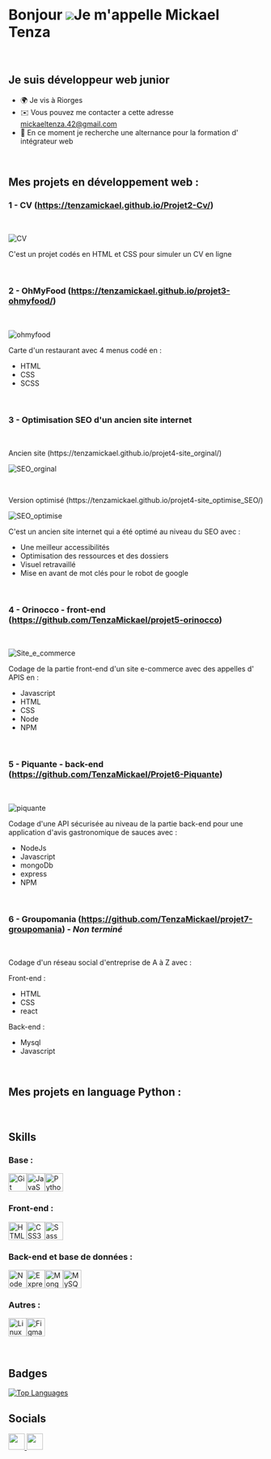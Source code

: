 Bonjour ![](https://user-images.githubusercontent.com/18350557/176309783-0785949b-9127-417c-8b55-ab5a4333674e.gif)Je m'appelle Mickael Tenza
=====================================================================================================================================
<br />

Je suis développeur web junior
------------------------------
* 🌍  Je vis à Riorges
* ✉️  Vous pouvez me contacter a cette adresse [mickaeltenza.42@gmail.com](mailto:mickaeltenza.42@gmail.com)
* 🧠  En ce moment je recherche une alternance pour la formation d' intégrateur web 
<br />

## Mes projets en développement web :

### 1 - CV (https://tenzamickael.github.io/Projet2-Cv/) 

<br/>

![CV](https://github.com/TenzaMickael/TenzaMickael/assets/62792452/675cb66a-72de-4572-ad62-81d8162425b9)
<p> C'est un projet codés en HTML et CSS pour simuler un CV en ligne </p>

<br />

### 2 - OhMyFood (https://tenzamickael.github.io/projet3-ohmyfood/)

<br/>

![ohmyfood](https://github.com/TenzaMickael/TenzaMickael/assets/62792452/eb58ea85-1001-45af-859e-7f50905215d1)
<p> Carte d'un restaurant avec 4 menus codé en : </p>

* HTML
* CSS
* SCSS

<br/>

### 3 - Optimisation SEO d'un ancien site internet 

<br>

<p> Ancien site (https://tenzamickael.github.io/projet4-site_orginal/) </p>

![SEO_orginal](https://github.com/TenzaMickael/TenzaMickael/assets/62792452/b2b2e41d-c8bd-4880-8345-caa88606c2ba)

<br/>

<p> Version optimisé (https://tenzamickael.github.io/projet4-site_optimise_SEO/) </p>

![SEO_optimise](https://github.com/TenzaMickael/TenzaMickael/assets/62792452/7ad5ef3e-0c89-4b62-b542-e5297cd7e430)
<p> C'est un ancien site internet qui a été optimé au niveau du SEO avec :  </p>

  * Une meilleur accessibilités 
  * Optimisation des ressources et des dossiers
  * Visuel retravaillé
  * Mise en avant de mot clés pour le robot de google

<br/>

### 4 - Orinocco - front-end (https://github.com/TenzaMickael/projet5-orinocco)

<br/>

![Site_e_commerce](https://github.com/TenzaMickael/TenzaMickael/assets/62792452/0eaa7e47-3711-40c6-a308-02fcb739cfbf)
<p> Codage de la partie front-end d'un site e-commerce avec des appelles d' APIS en : 
  
* Javascript
* HTML
* CSS
* Node
* NPM

<br/>

### 5 - Piquante - back-end (https://github.com/TenzaMickael/Projet6-Piquante)

<br/>

![piquante](https://github.com/TenzaMickael/TenzaMickael/assets/62792452/868c0560-e06f-4013-a66f-04a6f8a9c721)
<p> Codage d'une API sécurisée au niveau de la partie back-end pour une application d'avis gastronomique de sauces avec : </p>

* NodeJs
* Javascript
* mongoDb
* express
* NPM

<br/>

### 6 - Groupomania (https://github.com/TenzaMickael/projet7-groupomania) - **_Non terminé_**

<br/>

<p> Codage d'un réseau social d'entreprise de A à Z avec : </p>

<p> Front-end : </p>

* HTML
* CSS
* react

<p> Back-end : </p>

* Mysql
* Javascript
  
<br/>

## Mes projets en language Python :

<br/>

## Skills

### Base :
<p align="left">
<a href="https://git-scm.com/" target="_blank" rel="noreferrer"><img src="https://raw.githubusercontent.com/danielcranney/readme-generator/main/public/icons/skills/git-colored.svg" width="36" height="36" alt="Git" /></a><a href="https://developer.mozilla.org/en-US/docs/Web/JavaScript" target="_blank" rel="noreferrer"><img src="https://raw.githubusercontent.com/danielcranney/readme-generator/main/public/icons/skills/javascript-colored.svg" width="36" height="36" alt="JavaScript" /></a><a href="https://www.python.org/" target="_blank" rel="noreferrer"><img src="https://raw.githubusercontent.com/danielcranney/readme-generator/main/public/icons/skills/python-colored.svg" width="36" height="36" alt="Python" /></a>
</p>

### Front-end :
<p align="left">
<a href="https://developer.mozilla.org/en-US/docs/Glossary/HTML5" target="_blank" rel="noreferrer"><img src="https://raw.githubusercontent.com/danielcranney/readme-generator/main/public/icons/skills/html5-colored.svg" width="36" height="36" alt="HTML5" /></a><a href="https://www.w3.org/TR/CSS/#css" target="_blank" rel="noreferrer"><img src="https://raw.githubusercontent.com/danielcranney/readme-generator/main/public/icons/skills/css3-colored.svg" width="36" height="36" alt="CSS3" /></a><a href="https://sass-lang.com/" target="_blank" rel="noreferrer"><img src="https://raw.githubusercontent.com/danielcranney/readme-generator/main/public/icons/skills/sass-colored.svg" width="36" height="36" alt="Sass" /></a>
</p>

### Back-end et base de données :
<p align="left">
<a href="https://nodejs.org/en/" target="_blank" rel="noreferrer"><img src="https://raw.githubusercontent.com/danielcranney/readme-generator/main/public/icons/skills/nodejs-colored.svg" width="36" height="36" alt="NodeJS" /></a><a href="https://expressjs.com/" target="_blank" rel="noreferrer"><img src="https://raw.githubusercontent.com/danielcranney/readme-generator/main/public/icons/skills/express-colored.svg" width="36" height="36" alt="Express" /></a><a href="https://www.mongodb.com/" target="_blank" rel="noreferrer"><img src="https://raw.githubusercontent.com/danielcranney/readme-generator/main/public/icons/skills/mongodb-colored.svg" width="36" height="36" alt="MongoDB" /></a><a href="https://www.mysql.com/" target="_blank" rel="noreferrer"><img src="https://raw.githubusercontent.com/danielcranney/readme-generator/main/public/icons/skills/mysql-colored.svg" width="36" height="36" alt="MySQL" /></a>
</p>

### Autres :
<p align="left">
<a href="https://www.linux.org" target="_blank" rel="noreferrer"><img src="https://raw.githubusercontent.com/danielcranney/readme-generator/main/public/icons/skills/linux-colored.svg" width="36" height="36" alt="Linux" /></a><a href="https://www.figma.com/" target="_blank" rel="noreferrer"><img src="https://raw.githubusercontent.com/danielcranney/readme-generator/main/public/icons/skills/figma-colored.svg" width="36" height="36" alt="Figma" /></a>
</p>

<br />

## Badges
<a href="https://github.com/TenzaMickael" align="left"><img src="https://github-readme-stats.vercel.app/api/top-langs/?username=TenzaMickael&langs_count=10&title_color=0891b2&text_color=ffffff&icon_color=0891b2&bg_color=1c1917&hide_border=true&locale=en&custom_title=Top%20%Languages" alt="Top Languages" /></a>
<br />


## Socials
<p align="left"> <a href="https://www.github.com/TenzaMickael" target="_blank" rel="noreferrer"> <picture> <source media="(prefers-color-scheme: dark)" srcset="https://raw.githubusercontent.com/danielcranney/readme-generator/main/public/icons/socials/github-dark.svg" /> <source media="(prefers-color-scheme: light)" srcset="https://raw.githubusercontent.com/danielcranney/readme-generator/main/public/icons/socials/github.svg" /> <img src="https://raw.githubusercontent.com/danielcranney/readme-generator/main/public/icons/socials/github.svg" width="32" height="32" /> </picture> </a> <a href="https://www.linkedin.com/in/mrtenza" target="_blank" rel="noreferrer"> <picture> <source media="(prefers-color-scheme: dark)" srcset="https://raw.githubusercontent.com/danielcranney/readme-generator/main/public/icons/socials/linkedin-dark.svg" /> <source media="(prefers-color-scheme: light)" srcset="https://raw.githubusercontent.com/danielcranney/readme-generator/main/public/icons/socials/linkedin.svg" /> <img src="https://raw.githubusercontent.com/danielcranney/readme-generator/main/public/icons/socials/linkedin.svg" width="32" height="32" /> </picture> </a></p>
